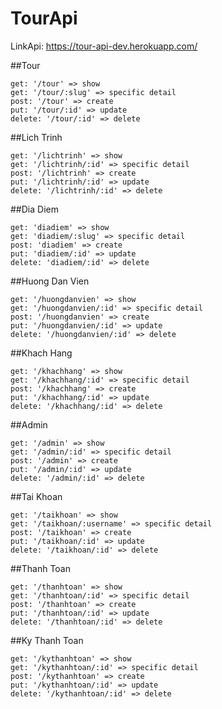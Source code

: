 # TourApi
LinkApi: https://tour-api-dev.herokuapp.com/

 ##Tour
 
    get: '/tour' => show
    get: '/tour/:slug' => specific detail
    post: '/tour' => create
    put: '/tour/:id' => update
    delete: '/tour/:id' => delete

 ##Lich Trinh
 
    get: '/lichtrinh' => show
    get: '/lichtrinh/:id' => specific detail
    post: '/lichtrinh' => create
    put: '/lichtrinh/:id' => update
    delete: '/lichtrinh/:id' => delete
    
 ##Dia Diem
 
    get: 'diadiem' => show
    get: 'diadiem/:slug' => specific detail
    post: 'diadiem' => create
    put: 'diadiem/:id' => update
    delete: 'diadiem/:id' => delete
    
 ##Huong Dan Vien
 
    get: '/huongdanvien' => show
    get: '/huongdanvien/:id' => specific detail
    post: '/huongdanvien' => create
    put: '/huongdanvien/:id' => update
    delete: '/huongdanvien/:id' => delete
    
 ##Khach Hang
 
    get: '/khachhang' => show
    get: '/khachhang/:id' => specific detail
    post: '/khachhang' => create
    put: '/khachhang/:id' => update
    delete: '/khachhang/:id' => delete
    
 ##Admin   
 
    get: '/admin' => show
    get: '/admin/:id' => specific detail
    post: '/admin' => create
    put: '/admin/:id' => update
    delete: '/admin/:id' => delete
    
 ##Tai Khoan
 
    get: '/taikhoan' => show
    get: '/taikhoan/:username' => specific detail
    post: '/taikhoan' => create
    put: '/taikhoan/:id' => update
    delete: '/taikhoan/:id' => delete

 ##Thanh Toan   
 
    get: '/thanhtoan' => show
    get: '/thanhtoan/:id' => specific detail
    post: '/thanhtoan' => create
    put: '/thanhtoan/:id' => update
    delete: '/thanhtoan/:id' => delete

 ##Ky Thanh Toan   
 
    get: '/kythanhtoan' => show
    get: '/kythanhtoan/:id' => specific detail
    post: '/kythanhtoan' => create
    put: '/kythanhtoan/:id' => update
    delete: '/kythanhtoan/:id' => delete
